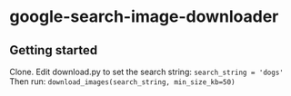 # google-search-image-downloader

## Getting started

Clone. Edit download.py to set the search string: `search_string = 'dogs'`
Then run: `download_images(search_string, min_size_kb=50)`

